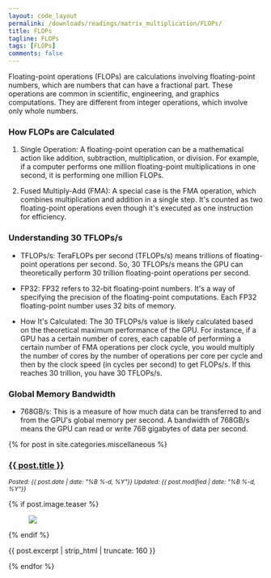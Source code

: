 ```yaml
---
layout: code_layout
permalink: /downloads/readings/matrix_multiplication/FLOPs/
title: FLOPs
tagline: FLOPs
tags: [FLOPs]
comments: false
---
```



Floating-point operations (FLOPs) are calculations involving floating-point numbers, which are numbers that can have a fractional part. These operations are common in scientific, engineering, and graphics computations. They are different from integer operations, which involve only whole numbers.

### How FLOPs are Calculated

1.  Single Operation: A floating-point operation can be a mathematical action like addition, subtraction, multiplication, or division. For example, if a computer performs one million floating-point multiplications in one second, it is performing one million FLOPs.

2.  Fused Multiply-Add (FMA): A special case is the FMA operation, which combines multiplication and addition in a single step. It's counted as two floating-point operations even though it's executed as one instruction for efficiency.

### Understanding 30 TFLOPs/s

-   TFLOPs/s: TeraFLOPs per second (TFLOPs/s) means trillions of floating-point operations per second. So, 30 TFLOPs/s means the GPU can theoretically perform 30 trillion floating-point operations per second.

-   FP32: FP32 refers to 32-bit floating-point numbers. It's a way of specifying the precision of the floating-point computations. Each FP32 floating-point number uses 32 bits of memory.

-   How It's Calculated: The 30 TFLOPs/s value is likely calculated based on the theoretical maximum performance of the GPU. For instance, if a GPU has a certain number of cores, each capable of performing a certain number of FMA operations per clock cycle, you would multiply the number of cores by the number of operations per core per cycle and then by the clock speed (in cycles per second) to get FLOPs/s. If this reaches 30 trillion, you have 30 TFLOPs/s.

### Global Memory Bandwidth

-   768GB/s: This is a measure of how much data can be transferred to and from the GPU's global memory per second. A bandwidth of 768GB/s means the GPU can read or write 768 gigabytes of data per second.





{% for post in site.categories.miscellaneous %}
<!--
  {% capture year %}{{ post.date | date: '%Y' }}{% endcapture %}
  {% if year != year_previous %}
  <h2>{{ post.date | date: '%Y' }}</h2>
  {% endif %}
  {% capture year_previous %}{{ post.date | date: '%Y' }}{% endcapture %}
-->
  <h3><a href="{{ site.url }}{{ post.url }}" title="{{ post.title }}">{{ post.title }}</a></h3>
  <p><i><small>Posted: {{ post.date | date: "%B %-d, %Y"}} Updated: {{ post.modified | date: "%B %-d, %Y"}}</small></i></p>
  {% if post.image.teaser %}
  <figure>
    <a href="{{ site.url }}{{ post.url }}"><img src="{{ site.url }}{{ post.image.teaser }}"></a>
  </figure>
  {% endif %}
  <p>{{ post.excerpt | strip_html | truncate: 160 }}</p>

{% endfor %}

